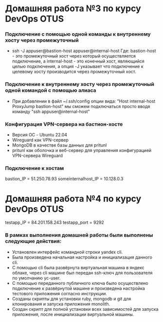 # Домашняя работа №3 по курсу DevOps OTUS

### Подключение с помощью одной команды к внутреннему хосту через промежуточный
-  ssh -J appuser@bastion-host appuser@internal-host
Где: bastion-host - это промежуточный хост через который осуществляется подключение, а internal-host - это конечный хост, являющийся целью подключения, а опция -J указывает что подключение к целевому хосту производится через промежуточный хост.

### Подключение к внутреннему хосту через промежуточный одной командой с помощью алиаса
- При добавлении в файл ~/.ssh/config опции вида:
"Host internal-host
     ProxyJump bastion-host"
мы сможем подключаться просто вводя команду "ssh appuser@internal-host"

### Конфигурация VPN-сервера на бастион-хосте
- Версия ОС - Ubuntu 22.04
- Wireguard как VPN-сервер
- MongoDB в качестве базы данных для pritunl
- pritunl как оболочка и веб-сервер для управления конфигурацией VPN-сервера Wireguard

### Подключение к хостам

bastion_IP = 51.250.78.93
someinternalhost_IP = 10.128.0.3


# Домашняя работа №4 по курсу DevOps OTUS

testapp_IP = 84.201.158.243 testapp_port = 9292

### В рамках выполнения домашней работы были выполнены следующие действия:
- Установлен интерфейс командной строки yandex cli.
- Была произведена начальная настройка и инициализация данного cli.
- С помощью cli была развёрнута виртуальная машина в яндекс облаке, через cli машине был передан ssh-ключ для пользователя по умолчанию yc-user.
- С помощью переданного публичного ключа было осуществлено подключение к развёрнутой машине и произведена настройка тестового приложения согласно инструкции.
- Созданы скрипты для установки ruby, mongodb и git для клонирования и запуска приложения monolith.
- Создан скрипт для полной установки всех зависимостей для запуска приложения, после инициализации виртуальной машины.
